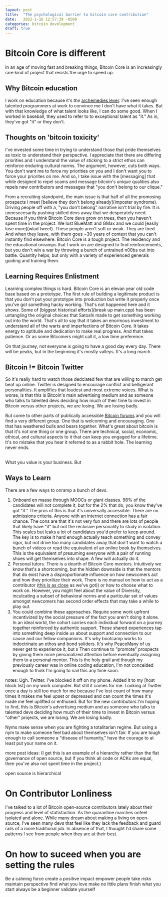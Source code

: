 ```yaml
---
layout: post
title:  "The psychological barrier to bitcoin core contribution"
date:   2022-1-16 12:57:39 -0500
categories: bitcoin development
draft: true
---
```


# Bitcoin Core is different

In an age of moving fast and breaking things, Bitcoin Core is an increasingly rare kind of project that resists the urge to speed up.

## Why Bitcoin education

I work on education because it's _the_ [archemedies lever](). I've seen enough talented programmers at work to convince me I don't have what it takes. But with that knowledge of what talent looks like, I can do some good. When I worked in baseball, they used to refer to to exceptional talent as "it." As in, they've got "it" or they don't.

## Thoughts on 'bitcoin toxicity'

I've invested some time in trying to understand those that pride themselves as toxic to understand their perspective. I appreciate that there are differing priorities and I understand the value of sticking to a strict ethos can reinforce enduring cultural norms. The argument, however, cuts both ways. You don't want me to force my priorities on you and I don't want you to force your priorites on me. And so, I take issue with the [messaging] that while designed to repel scams and message bitcoin's unique qualities also repels new contributors and messages that "you don't belong to our clique."

From a recruiting standpoint, the main issue is that half of all the promosing prospects I meet [believe they don't belong already](imposter syndrome). Driving people off with a, "you don't belong" narrative isn't trial by fire. It is unnesccesarily pushing skilled devs away that we desperately need. Because if you think Bitcoin Core devs grow on trees, then you haven't spent time in the project. We lost BlueMatt and GMax and we could [easily lose more](wlad tweet). These people aren't soft or weak. They are tired. And when they leave, with them goes ~30 years of context that you can't instantly find elsewhere. Bitcoin Core is a tough project. The residency and the educational onramps that I work on are designed to find reinforcements, but you don't win a war by throwing a bunch of untrained n00bs out into battle. Quantity helps, but only with a variety of experienced generals guiding and training them.

## Learning Requires Enlistment

Learning complex things is hard. Bitcoin Core is an elevan year old code base based on a prototype. The first rule of building a legitimate product is that you don't put your prototype into production but write it properly once you've got something hacky working. That's not happened here and it shows. Some of [biggest historical efforts](break up main.cpp) has been untangling the original choices that Satoshi made to get something working out into the world. That's all to say that it takes an enormous investment to understand all of the warts and imperfections of Bitcoin Core. It takes energy to aptitude and dedication to make real progress. And that takes patience. Or as some Bitcoiners might call it, a low time preference.

On that journey, not everyone is going to have a good day every day. There will be peaks, but in the beginning it's mostly valleys. It's a long march.

## Bitcoin != Bitcoin Twitter

So it's really hard to watch those dedciated few that are willing to march get beat up online. Twitter is designed to encourage conflict and belligerant personalities. It amplifies that loudest and most extreme voices. What is worse, is that this is Bitcoin's main advertising medium and as someone who talks to talented devs deciding how much of their time to invest in Bitcoin versus other projects, we are losing. We are losing badly.

But come to other parts of publically accessible [Bitcoin forums](https://meetup.com/bitdevsnyc) and you will find a very different group. One that is welcoming and encouraging. One that has weathered bulls and bears together. What's great about bitcoin is that it's not one thing or one group. There are technical, social, economic, ethical, and cultural aspects to it that can keep you engaged for a lifetime. It's no mistake that you hear it referred to as a rabbit hole. The learning never ends.

##

What you value is your business. But 





## Ways to Learn

There are a few ways to onramp a bunch of devs.
1. Onboard en masse through MOOCs or giant classes. 98% of the candidates will not complete it, but for the 2% that do, you know they've got "it." The pros of this is that it's universally accessible. There are no admissions criteria. Anyone with an internet connection has a fair chance. The cons are that it's not very fun and there are lots of people that likely have "it" but not the reclusive personality to study in isolation. This scales but leaks a lot of candidates you'd prefer to keep around. The key is to make it hard enough actually teach something and convey rigor, but not drive too many candidates away that don't want to watch a bunch of videos or read the equivalent of an online book by themselves. This is the equivalent of presuming everyone with a pair of running shoes will get themselves into shape. A few will actually do it.
2. Personal tutors. There is a dearth of Bitcoin Core mentors. Intuitively we know that's a shortcoming, but the hidden downside is that the mentors that do exist have a disproportionate influence on how newcomers act and how they prioritize their work. There is no manual on how to act as a contributor ([this is as close](CONTRIBUTING.md) as we've got)) or how to choose what to work on. However, you might feel about the value of Diversity, inculcating a subset of behavioral norms and a particular set of values amongst newcomers has second order effects that may take a while to play out.
3. You could combine these approaches. Require some work upfront incentivized by the social pressure of the fact you aren't doing it alone. In an ideal world, the cohort carries each individual forward on a journey together reinforced by authentic support. These shared experiences tap into something deep inside us about support and connection to our cause and our fellow companions. It's why bootcamp works to indoctrinate an ethos and bond soliders. It's why PeaceMany of us never get to experience it, but s Then continue to "promote" prospects by giving them more personalized attention before eventually assigning them to a personal mentor. This is the holy grail and though my previously career was in online coding education, I'm not conceided enough to think I'm going to nail this any time soon.



notes: 
Ugh. Twitter. I've blocked it off on my phone. Added it to my [host block list] on my work computer. But still it comes for me. Looking at Twitter once a day is still too much for me because I've lost count of how many times it makes me feel upset or depressed and can count the times it's made me feel uplifted or enthused. But for the new contributors I'm hoping to find, this is Bitcoin's advertising medium and as someone who talks to talented devs deciding how much of their time to invest in Bitcoin versus "other" projects, we are losing. We are losing badly.

Nyms make sense when you are fighting a totalitarian regime. But using a nym to make someone feel bad about themselves isn't fair. If you are tough enough to call someone a "disease of humanity," have the courage to at least put your name on it.


more post ideas:
(I get this is an example of a hierarchy rather than the flat governance of open source, but if you think all code or ACKs are equal, then you've also not spent time in the project.)

open source is hierarchical


# On Contributor Lonliness

I've talked to a lot of Bitcoin open-source contributors lately about their progress and level of statisfaction.  As the quarantine marches onfeel isolated and alone. While many dream about making a living on open-source, I've seen many devs that feel like they lack the feedback and guard rails of a more traditional job. In absence of that, I thought I'd share some patterns I see from people when they are at their best.

# On how to suceed when you are setting the rules

Be a calming force
create a positive impact
empower people
take risks
maintain perspective
find what you love
make no little plans
finish what you start
always be a beginner
validate yourself
